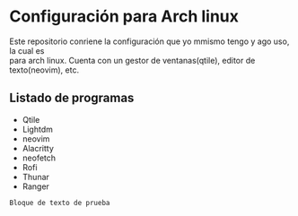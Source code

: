 # Configuración para Arch linux #

Este repositorio conriene la configuración que yo mmismo tengo y ago uso, la cual es  
para arch linux. Cuenta con un gestor de ventanas(qtile), editor de texto(neovim), etc.

## Listado de programas ##

+ Qtile
+ Lightdm
+ neovim
+ Alacritty
+ neofetch
+ Rofi
+ Thunar
+ Ranger

~~~
Bloque de texto de prueba
~~~
